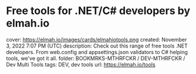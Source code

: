 # Free tools for .NET/C# developers by elmah.io

cover: https://elmah.io/images/cards/elmahiotools.png
created: November 3, 2022 7:07 PM (UTC)
description: Check out this range of free tools .NET developers. From web.config and appsettings.json validators to C# helping tools, we've got it all.
folder: BOOKMRKS-MTHRFCKR / DEV-MTHRFCKR / Dev Multi Tools
tags: DEV, dev tools
url: https://elmah.io/tools